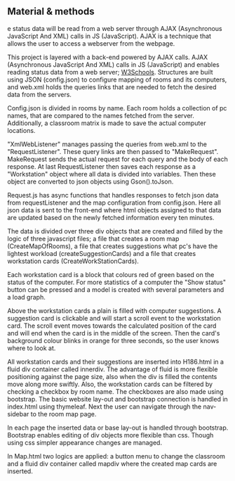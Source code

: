 ## Material & methods

e status data will be read from a web server through AJAX (Asynchronous JavaScript And XML) calls in JS (JavaScript). AJAX is a technique that allows the user to access a webserver from the webpage.

This project is layered with a back-end powered by AJAX calls. 
AJAX (Asynchronous JavaScript And XML) calls in JS (JavaScript) and enables reading status data from a web server;
[W3Schools](https://www.w3schools.com/xml/ajax_intro.asp).
Structures are built using JSON (config.json) to configure
mapping of rooms and its computers, and web.xml holds the queries links that are needed to fetch the desired data from the servers.

Config.json is divided in rooms by name. Each room holds a collection of pc names, that are compared to the names fetched
from the server. Additionally, a classroom matrix is made to save the actual computer locations.

"XmlWebListener" manages passing the queries from web.xml to the "RequestListener".
These query links are then passed to "MakeRequest". MakeRequest sends the actual
request for each query and the body of each response. At last RequestListener then saves each response as
a "Workstation" object where all data is divided into variables. Then these object are converted to json objects
using Gson().toJson.

Request.js has async functions that handles responses to fetch json data from requestListener and the map configuration from config.json.
Here all json data is sent to the front-end where html objects assigned to that data are updated based on the 
newly fetched information every ten minutes.

The data is divided over three div objects that are created and filled by the logic of three javascript files;
a file that creates a room map (CreateMapOfRooms), a file that creates suggestions what pc's have the 
lightest workload (createSuggestionCards) and a file that creates workstation cards (CreateWorkStationCards). 

Each workstation card is a block that colours red of green based on the status of the computer. For more statistics
of a computer the "Show status" button can be pressed and a model is created with several parameters and a load graph.

Above the workstation cards a plain is filled with computer suggestions. A suggestion card is clickable and will start a scroll event
to the workstation card. 
The scroll event moves towards the calculated position of the card and will end when the card is in the middle of the screen.
Then the card's background colour blinks in orange for three seconds, so the user knows where to look at.

All workstation cards and their suggestions are inserted into H186.html in a fluid div container called innerdiv. 
The advantage of fluid is more flexible positioning against the page size, 
also when the div is filled the contents move along more swiftly.
Also, the workstation cards can be filtered by checking a checkbox by room name. The checkboxes are also made using bootstrap.
The basic website lay-out and bootstrap connection is handled in index.html using thymeleaf. 
Next the user can navigate through the nav-sidebar to the room map page. 

In each page the inserted data or base lay-out is handled through bootstrap. Bootstrap enables editing of div objects more flexible than css. 
Though using css simpler appearance changes are managed.

In Map.html two logics are applied: a button menu to change the classroom and a fluid div container called mapdiv where the created map cards are inserted.





